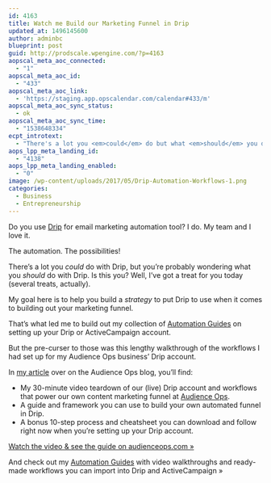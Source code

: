 ```yaml
---
id: 4163
title: Watch me Build our Marketing Funnel in Drip
updated_at: 1496145600
author: adminbc
blueprint: post
guid: http://prodscale.wpengine.com/?p=4163
aopscal_meta_aoc_connected:
  - "1"
aopscal_meta_aoc_id:
  - "433"
aopscal_meta_aoc_link:
  - 'https://staging.app.opscalendar.com/calendar#433/m'
aopscal_meta_aoc_sync_status:
  - ok
aopscal_meta_aoc_sync_time:
  - "1538648334"
ecpt_introtext:
  - "There's a lot you <em>could</em> do but what <em>should</em> you do with Drip?"
aops_lpp_meta_landing_id:
  - "4138"
aops_lpp_meta_landing_enabled:
  - "0"
image: /wp-content/uploads/2017/05/Drip-Automation-Workflows-1.png
categories:
  - Business
  - Entrepreneurship
---
```

Do you use [Drip](https://www.drip.co) for email marketing automation tool? I do. My team and I love it.

The automation. The possibilities!

There&#8217;s a lot you _could_ do with Drip, but you&#8217;re probably wondering what you _should_ do with Drip. Is this you? Well, I&#8217;ve got a treat for you today (several treats, actually).

My goal here is to help you build a _strategy_ to put Drip to use when it comes to building out your marketing funnel.

That&#8217;s what led me to build out my collection of <a href="https://automationguides.co" target="_blank" rel="noopener">Automation Guides</a> on setting up your Drip or ActiveCampaign account.

But the pre-curser to those was this lengthy walkthrough of the workflows I had set up for my Audience Ops business&#8217; Drip account.

In <a href="https://audienceops.com/drip-email-automation-teardown-content-marketing-funnel" target="_blank" rel="noopener noreferrer">my article</a> over on the Audience Ops blog, you&#8217;ll find:

  * My 30-minute video teardown of our (live) Drip account and workflows that power our own content marketing funnel at [Audience Ops](https://audienceops.com).
  * A guide and framework you can use to build your own automated funnel in Drip.
  * A bonus 10-step process and cheatsheet you can download and follow right now when you&#8217;re setting up your Drip account.

<a class="btn" href="https://audienceops.com/drip-email-automation-teardown-content-marketing-funnel" target="_blank" rel="noopener noreferrer">Watch the video & see the guide on audienceops.com »</a>

And check out my <a href="https://automationguides.co" target="_blank" rel="noopener">Automation Guides</a> with video walkthroughs and ready-made workflows you can import into Drip and ActiveCampaign »